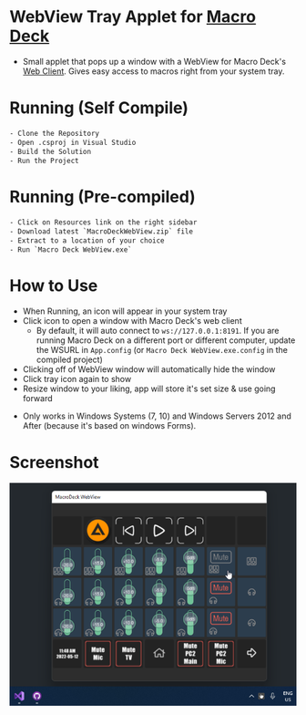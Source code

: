 ﻿
# WebView Tray Applet for [Macro Deck](https://macrodeck.org)

 - Small applet that pops up a window with a WebView for Macro Deck's [Web Client](http://web.macrodeck.org). Gives easy access to macros right from your system tray.

# Running (Self Compile)

    - Clone the Repository
    - Open .csproj in Visual Studio
    - Build the Solution
    - Run the Project

# Running (Pre-compiled)

    - Click on Resources link on the right sidebar
    - Download latest `MacroDeckWebView.zip` file
    - Extract to a location of your choice
    - Run `Macro Deck WebView.exe`

# How to Use

- When Running, an icon will appear in your system tray
- Click icon to open a window with Macro Deck's web client
  - By default, it will auto connect to `ws://127.0.0.1:8191`. If you are running Macro Deck on a different port or different computer, update the WSURL in `App.config` (or `Macro Deck WebView.exe.config` in the compiled project)
- Clicking off of WebView window will automatically hide the window
- Click tray icon again to show
- Resize window to your liking, app will store it's set size & use going forward

* Only works in Windows Systems (7, 10) and Windows Servers 2012 and After (because it's based on windows Forms).

# Screenshot
![alt text](https://github.com/emerysteele/macrodeckwebview/blob/main/MacroDeckWebView-example.png?raw=true "Screenshot 1")
